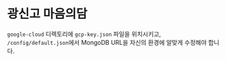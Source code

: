 # 광신고 마음의담
`google-cloud` 디렉토리에 `gcp-key.json` 파일을 위치시키고, `/config/default.json`에서 MongoDB URL을 자신의 환경에 알맞게 수정해야 합니다.